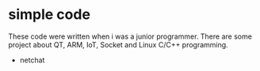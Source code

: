 # simple code
These code were written when i was a junior programmer.
There are some project about QT, ARM, IoT, Socket and Linux C/C++ programming.
- netchat

